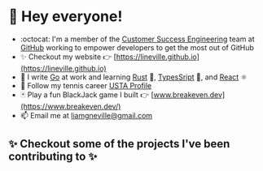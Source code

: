 # 🌟 Hey everyone!

* :octocat: I'm a member of the [Customer Success Engineering](https://github.com/orgs/github/teams/customer-success-engineering) team at [GitHub](http://github.com/github) working to empower developers to get the most out of GitHub 
* ✨ Checkout my website 👉 [https://lineville.github.io](https://lineville.github.io)
* 🔭 I write [Go](https://go.dev/) at work and learning [Rust](https://www.rust-lang.org/) 🦀, [TypesSript](https://www.typescriptlang.org/) 💙, and [React](https://react.dev/) ⚛️
* 🎾 Follow my tennis career [USTA Profile](https://www.usta.com/en/home/play/player-search/profile.html#uaid=2005791848&tab=rankings)
* 🃏 Play a fun BlackJack game I built 👉 [www.breakeven.dev](https://www.breakeven.dev/)
* 📫 Email me at [liamgneville@gmail.com](mailto:liamgneville@gmail.com)

## ✨ Checkout some of the projects I've been contributing to ✨
